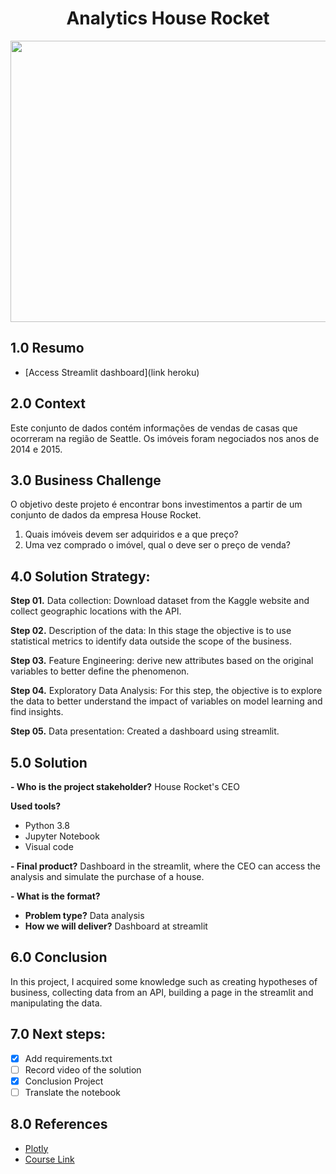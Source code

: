 <h1 align="center"> Analytics House Rocket </h1> 
<img align="center"  height="450" width="1000" src="https://previews.123rf.com/images/ideyweb/ideyweb1709/ideyweb170900447/87108766-agencia-de-bienes-ra%C3%ADces-mano-con-llaves-en-el-fondo-vendiendo-la-casa-.jpg" >

## 1.0 Resumo

- [Access Streamlit dashboard](link heroku)

## 2.0 Context

<p> Este conjunto de dados contém informações de vendas de casas que ocorreram na região de Seattle. Os imóveis foram negociados nos anos de 2014 e 2015. </p>

## 3.0 Business Challenge

<p> O objetivo deste projeto é encontrar bons investimentos a partir de um conjunto de dados da empresa House Rocket.
 
1.  Quais imóveis devem ser adquiridos e a que preço?
2.  Uma vez comprado o imóvel, qual o deve ser o preço de venda?</p>

## 4.0   Solution Strategy:

<b>Step 01.</b> Data collection: Download dataset from the Kaggle website and collect geographic locations with the API.

<b>Step 02.</b> Description of the data: In this stage the objective is to use statistical metrics to identify data outside the scope of the business.

<b>Step 03.</b> Feature Engineering: derive new attributes based on the original variables to better define the phenomenon.

<b>Step 04.</b> Exploratory Data Analysis: For this step, the objective is to explore the data to better understand the impact of variables on model learning and find insights.

<b>Step 05.</b> Data presentation: Created a dashboard using streamlit.

## 5.0 Solution 

<b>- Who is the project stakeholder?</b> House Rocket's CEO

<b>Used tools?</b>
- Python 3.8
- Jupyter Notebook
- Visual code

<b>- Final product?</b>
Dashboard in the streamlit, where the CEO can access the analysis and simulate the purchase of a house.

<b>- What is the format?</b>
- <b>Problem type?</b> Data analysis 
- <b>How we will deliver?</b> Dashboard at streamlit 

## 6.0 Conclusion

In this project, I acquired some knowledge such as creating hypotheses of business, collecting data from an API, building a page in the streamlit and manipulating the data.

## 7.0 Next steps:

- [x] Add requirements.txt
- [ ] Record video of the solution
- [x] Conclusion Project
- [ ] Translate the notebook

## 8.0  References

- [Plotly](https://plotly.com/)
- [Course Link](https://sejaumdatascientist.com/como-ser-um-data-scientist/) 
